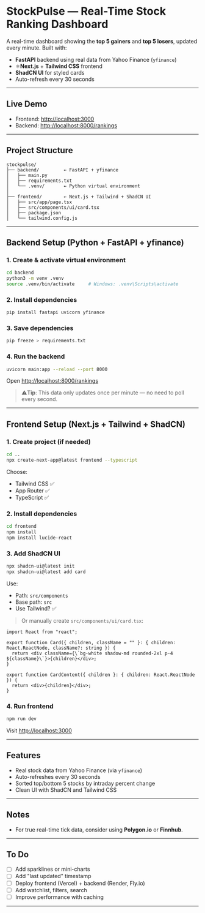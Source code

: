 # StockPulse — Real-Time Stock Ranking Dashboard

A real-time dashboard showing the **top 5 gainers** and **top 5 losers**, updated every minute. Built with:

- **FastAPI** backend using real data from Yahoo Finance (`yfinance`)
- ⚛**Next.js** + **Tailwind CSS** frontend
- **ShadCN UI** for styled cards
- Auto-refresh every 30 seconds

---

## Live Demo

- Frontend: [http://localhost:3000](http://localhost:3000)
- Backend: [http://localhost:8000/rankings](http://localhost:8000/rankings)

---

## Project Structure

```
stockpulse/
├── backend/         ← FastAPI + yfinance
│   ├── main.py
│   ├── requirements.txt
│   └── .venv/       ← Python virtual environment
│
├── frontend/        ← Next.js + Tailwind + ShadCN UI
│   ├── src/app/page.tsx
│   ├── src/components/ui/card.tsx
│   ├── package.json
│   └── tailwind.config.js
```

---

##  Backend Setup (Python + FastAPI + yfinance)

### 1. Create & activate virtual environment

```bash
cd backend
python3 -m venv .venv
source .venv/bin/activate     # Windows: .venv\Scripts\activate
```

### 2. Install dependencies

```bash
pip install fastapi uvicorn yfinance
```

### 3. Save dependencies

```bash
pip freeze > requirements.txt
```

### 4. Run the backend

```bash
uvicorn main:app --reload --port 8000
```

Open [http://localhost:8000/rankings](http://localhost:8000/rankings)

> ⚠**Tip**: This data only updates once per minute — no need to poll every second.

---

## Frontend Setup (Next.js + Tailwind + ShadCN)

### 1. Create project (if needed)

```bash
cd ..
npx create-next-app@latest frontend --typescript
```

Choose:
- Tailwind CSS ✅
- App Router ✅
- TypeScript ✅

### 2. Install dependencies

```bash
cd frontend
npm install
npm install lucide-react
```

### 3. Add ShadCN UI

```bash
npx shadcn-ui@latest init
npx shadcn-ui@latest add card
```

Use:
- Path: `src/components`  
- Base path: `src`  
- Use Tailwind? ✅

> Or manually create `src/components/ui/card.tsx`:

```tsx
import React from "react";

export function Card({ children, className = "" }: { children: React.ReactNode, className?: string }) {
  return <div className={\`bg-white shadow-md rounded-2xl p-4 ${className}\`}>{children}</div>;
}

export function CardContent({ children }: { children: React.ReactNode }) {
  return <div>{children}</div>;
}
```

### 4. Run frontend

```bash
npm run dev
```

Visit [http://localhost:3000](http://localhost:3000)

---

## Features

- Real stock data from Yahoo Finance (via `yfinance`)
- Auto-refreshes every 30 seconds
- Sorted top/bottom 5 stocks by intraday percent change
- Clean UI with ShadCN and Tailwind CSS

---

## Notes

- For true real-time tick data, consider using **Polygon.io** or **Finnhub**.

---

## To Do

- [ ] Add sparklines or mini-charts
- [ ] Add "last updated" timestamp
- [ ] Deploy frontend (Vercel) + backend (Render, Fly.io)
- [ ] Add watchlist, filters, search
- [ ] Improve performance with caching

---
